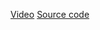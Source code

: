 [Video](https://www.youtube.com/watch?v=jDM6_TnYIqE)
[Source code](https://gist.github.com/girish3/a8e3931154af4da89995)